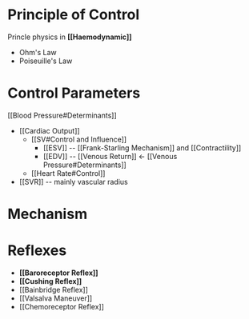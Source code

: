 # Principle of Control
Princle physics in **[[Haemodynamic]]**
- Ohm's Law
- Poiseuille's Law

# Control Parameters
[[Blood Pressure#Determinants]]
- [[Cardiac Output]]
	- [[SV#Control and Influence]]
		- [[ESV]] -- [[Frank-Starling Mechanism]] and [[Contractility]]
		- [[EDV]] -- [[Venous Return]] ← [[Venous Pressure#Determinants]]
	- [[Heart Rate#Control]]
- [[SVR]] -- mainly vascular radius

# Mechanism

# Reflexes
- **[[Baroreceptor Reflex]]**
- **[[Cushing Reflex]]**
- [[Bainbridge Reflex]]
- [[Valsalva Maneuver]]
- [[Chemoreceptor Reflex]]